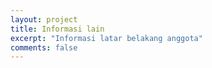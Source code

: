 ```yaml
---
layout: project
title: Informasi lain
excerpt: "Informasi latar belakang anggota"
comments: false
---
```

